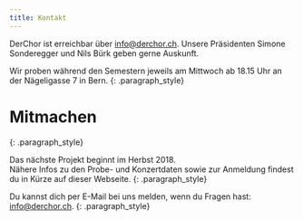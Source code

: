 ```yaml
---
title: Kontakt
---
```


DerChor ist erreichbar &uuml;ber [info@derchor.ch](mailto:info@derchor.ch). Unsere Pr&auml;sidenten Simone Sonderegger und Nils B&uuml;rk geben gerne Auskunft.

<font color="#0066cc"></font>

Wir proben w&auml;hrend den Semestern jeweils am Mittwoch ab 18.15 Uhr an der N&auml;geligasse 7 in Bern.
{: .paragraph_style}

# Mitmachen
{: .paragraph_style}

Das n&auml;chste Projekt beginnt im Herbst 2018.<br>N&auml;here Infos zu den Probe- und Konzertdaten sowie zur Anmeldung findest du in K&uuml;rze auf dieser Webseite.
{: .paragraph_style}

Du kannst dich per E-Mail bei uns melden, wenn du Fragen hast: [info@derchor.ch](javascript:void(location.href='mailto:'+String.fromCharCode(105,110,102,111,64,100,101,114,99,104,111,114,46,99,104))).
{: .paragraph_style}